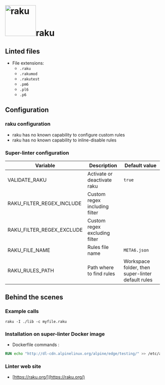 <!-- markdownlint-disable MD033 MD041 -->
<!-- Generated by .automation/build.py, please do not update manually -->
# <a href="https://raku.org/" target="blank" title="Visit linter Web Site"><img src="https://raku.org/camelia-logo.png" alt="raku" height="100px"></a>raku

## Linted files

- File extensions:
  - `.raku`
  - `.rakumod`
  - `.rakutest`
  - `.pm6`
  - `.pl6`
  - `.p6`

## Configuration

### raku configuration

- raku has no known capability to configure custom rules
- raku has no known capability to inline-disable rules

### Super-linter configuration

| Variable | Description | Default value |
| ----------------- | -------------- | -------------- |
| VALIDATE_RAKU | Activate or deactivate raku | `true` |
| RAKU_FILTER_REGEX_INCLUDE | Custom regex including filter |  |
| RAKU_FILTER_REGEX_EXCLUDE | Custom regex excluding filter |  |
| RAKU_FILE_NAME | Rules file name | `META6.json` |
| RAKU_RULES_PATH | Path where to find rules | Workspace folder, then super-linter default rules |

## Behind the scenes

### Example calls

```shell
raku -I ./lib -c myfile.raku
```


### Installation on super-linter Docker image

- Dockerfile commands :
```dockerfile
RUN echo "http://dl-cdn.alpinelinux.org/alpine/edge/testing/" >> /etc/apk/repositories && apk add --update --no-cache rakudo zef
```


### Linter web site
- [https://raku.org/](https://raku.org/)

